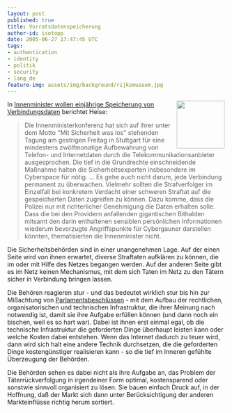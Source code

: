 ```yaml
---
layout: post
published: true
title: Vorratsdatenspeicherung
author-id: isotopp
date: 2005-06-27 17:47:45 UTC
tags:
- authentication
- identity
- politik
- security
- lang_de
feature-img: assets/img/background/rijksmuseum.jpg
---
```

<img width='110' height='110' border='0' hspace='5' align='right' src='/uploads/zorro.serendipityThumb.jpg' alt='' /> In <a href="http://www.heise.de/newsticker/meldung/61036">Innenminister wollen einjährige Speicherung von Verbindungsdaten</a> berichtet Heise: <blockquote>Die Innenministerkonferenz hat sich auf ihrer unter dem Motto "Mit Sicherheit was los" stehenden Tagung am gestrigen Freitag in Stuttgart für eine mindestens zwölfmonatige Aufbewahrung von Telefon- und Internetdaten durch die Telekommunikationsanbieter ausgesprochen. Die tief in die Grundrechte einschneidende Maßnahme halten die Sicherheitsexperten insbesondere im Cyberspace für nötig.
...
Es gehe auch nicht darum, jede Verbindung permanent zu überwachen. Vielmehr sollten die Strafverfolger im Einzelfall bei konkretem Verdacht einer schweren Straftat auf die gespeicherten Daten zugreifen zu können. Dazu komme, dass die Polizei nur mit richterlicher Genehmigung die Daten erhalten solle. Dass die bei den Providern anfallenden gigantischen Bithalden mitsamt den darin enthaltenen sensiblen persönlichen Informationen wiederum bevorzugte Angriffspunkte für Cybergauner darstellen könnten, thematisierten die Innenminister nicht.</blockquote>

Die Sicherheitsbehörden sind in einer unangenehmen Lage. Auf der einen Seite wird von ihnen erwartet, diverse Straftaten aufklären zu können, die im oder mit Hilfe des Netzes begangen werden. Auf der anderen Seite gibt es im Netz keinen Mechanismus, mit dem sich Taten im Netz zu den Tätern sicher in Verbindung bringen lassen.
<br clear='all' />

Die Behören reagieren stur - und das bedeutet wirklich stur bis hin zur Mißachtung von <a href="http://www.heise.de/newsticker/meldung/60363">Parlamentsbeschlüssen</a> - mit dem Aufbau der rechtlichen, organisatorischen und technischen Infrastruktur, die ihrer Meinung nach notwendig ist, damit sie ihre Aufgabe erfüllen können (und dann noch ein bischen, weil es so hart war). Dabei ist ihnen erst einmal egal, ob die technische Infrastruktur die geforderten Dinge überhaupt leisten kann oder welche Kosten dabei entstehen. Wenn das Internet dadurch zu teuer wird, dann wird sich halt eine andere Technik durchsetzen, die die geforderten Dinge kostengünstiger realisieren kann - so die tief im Inneren gefühlte Überzeugung der Behörden.

Die Behörden sehen es dabei nicht als ihre Aufgabe an, das Problem der Täterrückverfolgung in irgendeiner Form optimal, kostensparend oder sonstwie sinnvoll organisiert zu lösen. Sie bauen einfach Druck auf, in der Hoffnung, daß der Markt sich dann unter Berücksichtigung der anderen Markteinflüsse richtig herum sortiert.
